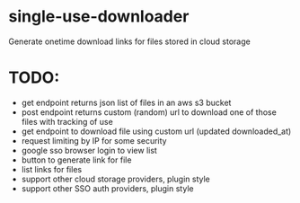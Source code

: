 # single-use-downloader
Generate onetime download links for files stored in cloud storage

# TODO:
- get endpoint returns json list of files in an aws s3 bucket
- post endpoint returns custom (random) url to download one of those files with tracking of use
- get endpoint to download file using custom url (updated downloaded_at)
- request limiting by IP for some security
- google sso browser login to view list
- button to generate link for file
- list links for files
- support other cloud storage providers, plugin style
- support other SSO auth providers, plugin style
